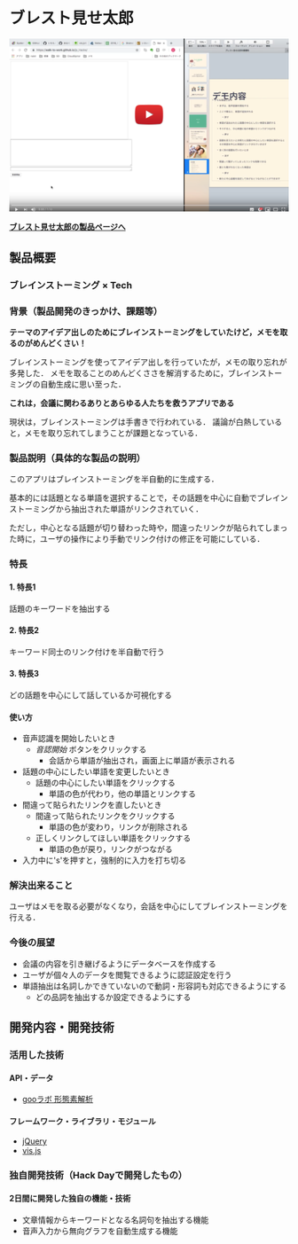 # ブレスト見せ太郎

[![**ブレスト見せ太郎デモ動画**](YoutubeLink.png)](https://www.youtube.com/watch?v=2aRSNw6Jric)

[**ブレスト見せ太郎の製品ページへ**](https://jphacks.github.io/KB_1813/)

## 製品概要
### ブレインストーミング × Tech

### 背景（製品開発のきっかけ、課題等）

**テーマのアイデア出しのためにブレインストーミングをしていたけど，メモを取るのがめんどくさい！**

ブレインストーミングを使ってアイデア出しを行っていたが，メモの取り忘れが多発した．
メモを取ることのめんどくささを解消するために，ブレインストーミングの自動生成に思い至った．

**これは，会議に関わるありとあらゆる人たちを救うアプリである**

現状は，ブレインストーミングは手書きで行われている．
議論が白熱していると，メモを取り忘れてしまうことが課題となっている．

### 製品説明（具体的な製品の説明）

このアプリはブレインストーミングを半自動的に生成する．
<!-- 基本的には自動的に話題となっている単語どうしがリンクされていく． -->
基本的には話題となる単語を選択することで，その話題を中心に自動でブレインストーミングから抽出された単語がリンクされていく．
<!-- ただし，中心となる話題が切り替わった時，間違ったリンクが貼られてしまった時のみ，ユーザの操作が必要なため，半自動的なアプリになっている．-->
ただし，中心となる話題が切り替わった時や，間違ったリンクが貼られてしまった時に，ユーザの操作により手動でリンク付けの修正を可能にしている．

### 特長

#### 1. 特長1
<!-- 文章からキーワード -->
話題のキーワードを抽出する

#### 2. 特長2
<!-- キーワードからリンク情報 -->
キーワード同士のリンク付けを半自動で行う

#### 3. 特長3
<!-- リンク情報により話題を可視化 -->
どの話題を中心にして話しているか可視化する

#### 使い方
- 音声認識を開始したいとき
  - _音認開始_ ボタンをクリックする
    - 会話から単語が抽出され，画面上に単語が表示される
- 話題の中心にしたい単語を変更したいとき
  - 話題の中心にしたい単語をクリックする
    - 単語の色が代わり，他の単語とリンクする
- 間違って貼られたリンクを直したいとき
  - 間違って貼られたリンクをクリックする
    - 単語の色が変わり，リンクが削除される
  - 正しくリンクしてほしい単語をクリックする
    - 単語の色が戻り，リンクがつながる
- 入力中に's'を押すと，強制的に入力を打ち切る

### 解決出来ること
ユーザはメモを取る必要がなくなり，会話を中心にしてブレインストーミングを行える．

### 今後の展望
- 会議の内容を引き継げるようにデータベースを作成する
- ユーザが個々人のデータを閲覧できるように認証設定を行う
- 単語抽出は名詞しかできていないので動詞・形容詞も対応できるようにする
  - どの品詞を抽出するか設定できるようにする

## 開発内容・開発技術
### 活用した技術
#### API・データ
* [gooラボ 形態素解析](https://labs.goo.ne.jp/api/jp/morphological-analysis/)

#### フレームワーク・ライブラリ・モジュール
* [jQuery](https://jquery.com/)
* [vis.js](http://visjs.org/)


### 独自開発技術（Hack Dayで開発したもの）
#### 2日間に開発した独自の機能・技術
* 文章情報からキーワードとなる名詞句を抽出する機能
* 音声入力から無向グラフを自動生成する機能
